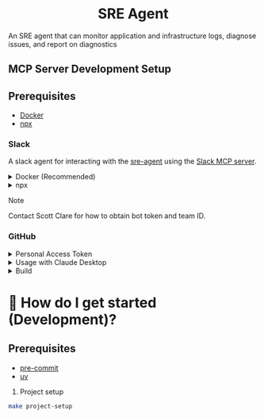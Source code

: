 <h1 align="center">
    SRE Agent
</h1>

An SRE agent that can monitor application and infrastructure logs, diagnose issues, and report on diagnostics

## MCP Server Development Setup

## Prerequisites

- [Docker](https://docs.docker.com/get-docker/)
- [npx](https://docs.npmjs.com/cli/v8/commands/npx)

### Slack

A slack agent for interacting with the [sre-agent](https://api.slack.com/apps/A08LP03CXF1) using the [Slack MCP server](https://github.com/modelcontextprotocol/servers/tree/main/src/slack).

<details>
<summary>Docker (Recommended)</summary>

1. Clone Slack MCP server:

```bash
git clone git@github.com:modelcontextprotocol/servers.git
```

2. Build docker image:

```bash
docker build -t mcp/slack -f src/slack/Dockerfile .
```

3. Update `claude_desktop_config.json` with the following:

```json
{
  "mcpServers": {
    "slack": {
      "command": "docker",
      "args": [
        "run",
        "-i",
        "--rm",
        "-e",
        "SLACK_BOT_TOKEN",
        "-e",
        "SLACK_TEAM_ID",
        "mcp/slack"
      ],
      "env": {
        "SLACK_BOT_TOKEN": "xoxb-your-bot-token",
        "SLACK_TEAM_ID": "T01234567"
      }
    }
  }
}
```

</details>

<details>
<summary>npx</summary>

```json
{
  "mcpServers": {
    "slack": {
      "command": "npx",
      "args": [
        "-y",
        "@modelcontextprotocol/server-slack"
      ],
      "env": {
        "SLACK_BOT_TOKEN": "xoxb-your-bot-token",
        "SLACK_TEAM_ID": "T01234567"
      }
    }
  }
}
```


</details>

> [!NOTE]
> Contact Scott Clare for how to obtain bot token and team ID.

### GitHub

<details>
<summary>Personal Access Token</summary>

Create a GitHub Personal Access Token with appropriate permissions:

1. Go to Personal access tokens (in GitHub Settings > Developer settings)
2. Select which repositories you'd like this token to have access to (Public, All, or Select)
3. If working only with public repositories, select only the Public repositories scope
4. Add read only permissions for "Contents" in the "Repository permissions"
5. Generate and copy the generated token

[Here is a notion page with additional details on how this is setup]((https://www.notion.so/fuzzylabs/Github-MCP-1ceb6e71390f8004a106d17d61637c74))
</details>

<details>
<summary>Usage with Claude Desktop</summary>

To use this with Claude Desktop, add the following to your `claude_desktop_config.json`:

**Docker**
```json
{
  "mcpServers": {
    "github": {
      "command": "docker",
      "args": [
        "run",
        "-i",
        "--rm",
        "-e",
        "GITHUB_PERSONAL_ACCESS_TOKEN",
        "mcp/github"
      ],
      "env": {
        "GITHUB_PERSONAL_ACCESS_TOKEN": "<YOUR_TOKEN>"
      }
    }
  }
}
```

**NPX**
```json
{
  "mcpServers": {
    "github": {
      "command": "npx",
      "args": [
        "-y",
        "@modelcontextprotocol/server-github"
      ],
      "env": {
        "GITHUB_PERSONAL_ACCESS_TOKEN": "<YOUR_TOKEN>"
      }
    }
  }
}
```

</details>

<details>
<summary>Build</summary>

Docker build:
```bash
docker build -t mcp/github -f src/github/Dockerfile .
```

</details>

# &#127939; How do I get started (Development)?

## Prerequisites

- [pre-commit](https://pre-commit.com/)
- [uv](https://docs.astral.sh/uv/getting-started/installation/)

1. Project setup

```bash
make project-setup
```
